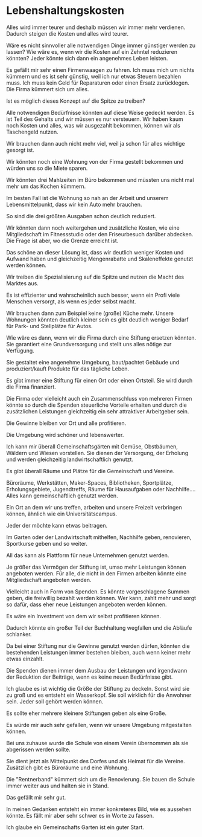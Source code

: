# Lebenshaltungskosten

Alles wird immer teurer und deshalb müssen wir immer mehr verdienen. Dadurch steigen die Kosten und alles wird teurer.

Wäre es nicht sinnvoller alle notwendigen Dinge immer günstiger werden zu lassen? Wie wäre es, wenn wir die Kosten auf ein Zehntel reduzieren könnten? Jeder könnte sich dann ein angenehmes Leben leisten.

Es gefällt mir sehr einen Firmenwaagen zu fahren. Ich muss mich um nichts kümmern und es ist sehr günstig, weil ich nur etwas Steuern bezahlen muss. Ich muss kein Geld für Reparaturen oder einen Ersatz zurücklegen. Die Firma kümmert sich um alles.

Ist es möglich dieses Konzept auf die Spitze zu treiben?

Alle notwendigen Bedürfnisse könnten auf diese Weise gedeckt werden. Es ist Teil des Gehalts und wir müssen es nur versteuern. Wir haben kaum noch Kosten und alles, was wir ausgezahlt bekommen, können wir als Taschengeld nutzen.

Wir brauchen dann auch nicht mehr viel, weil ja schon für alles wichtige gesorgt ist.

Wir könnten noch eine Wohnung von der Firma gestellt bekommen und würden uns so die Miete sparen.

Wir könnten drei Mahlzeiten im Büro bekommen und müssten uns nicht mal mehr um das Kochen kümmern.

Im besten Fall ist die Wohnung so nah an der Arbeit und unserem Lebensmittelpunkt, dass wir kein Auto mehr brauchen.

So sind die drei größten Ausgaben schon deutlich reduziert.

Wir könnten dann noch weitergehen und zusätzliche Kosten, wie eine Mitgliedschaft im Fitnessstudio oder den Friseurbesuch darüber abdecken. Die Frage ist aber, wo die Grenze erreicht ist.

Das schöne an dieser Lösung ist, dass wir deutlich weniger Kosten und Aufwand haben und gleichzeitig Mengenrabatte und Skaleneffekte genutzt werden können. 

Wir treiben die Spezialisierung auf die Spitze und nutzen die Macht des Marktes aus.

Es ist effizienter und wahrscheinlich auch besser, wenn ein Profi viele Menschen versorgt, als wenn es jeder selbst macht.

Wir brauchen dann zum Beispiel keine (große) Küche mehr. Unsere Wohnungen könnten deutlich kleiner sein es gibt deutlich weniger Bedarf für Park- und Stellplätze für Autos.

Wie wäre es dann, wenn wir die Firma durch eine Stiftung ersetzen könnten. Sie garantiert eine Grundversorgung und stellt uns alles nötige zur Verfügung.

Sie gestaltet eine angenehme Umgebung, baut/pachtet Gebäude und produziert/kauft Produkte für das tägliche Leben.

Es gibt immer eine Stiftung für einen Ort oder einen Ortsteil. Sie wird durch die Firma finanziert. 

Die Firma oder vielleicht auch ein Zusammenschluss von mehreren Firmen könnte so durch die Spenden steuerliche Vorteile erhalten und durch die zusätzlichen Leistungen gleichzeitig ein sehr attraktiver Arbeitgeber sein.

Die Gewinne bleiben vor Ort und alle profitieren.

Die Umgebung wird schöner und lebenswerter.

Ich kann mir überall Gemeinschaftsgärten mit Gemüse, Obstbäumen, Wäldern und Wiesen vorstellen. Sie dienen der Versorgung, der Erholung und werden gleichzeitig landwirtschaftlich genutzt.

Es gibt überall Räume und Plätze für die Gemeinschaft und Vereine. 

Büroräume, Werkstätten, Maker-Spaces, Bibliotheken, Sportplätze, Erholungsgebiete, Jugendtreffs, Räume für Hausaufgaben oder Nachhilfe…. Alles kann gemeinschaftlich genutzt werden.

Ein Ort an dem wir uns treffen, arbeiten und unsere Freizeit verbringen können, ähnlich wie ein Universitätscampus.

Jeder der möchte kann etwas beitragen.

Im Garten oder der Landwirtschaft mithelfen, Nachhilfe geben, renovieren, Sportkurse geben und so weiter.

All das kann als Plattform für neue Unternehmen genutzt werden.

Je größer das Vermögen der Stiftung ist, umso mehr Leistungen können angeboten werden. Für alle, die nicht in den Firmen arbeiten könnte eine Mitgliedschaft angeboten werden.

Vielleicht auch in Form von Spenden. Es könnte vorgeschlagene Summen geben, die freiwillig bezahlt werden können. Wer kann, zahlt mehr und sorgt so dafür, dass eher neue Leistungen angeboten werden können.

Es wäre ein Investment von dem wir selbst profitieren können.

Dadurch könnte ein großer Teil der Buchhaltung wegfallen und die Abläufe schlanker. 

Da bei einer Stiftung nur die Gewinne genutzt werden dürfen, könnten die bestehenden Leistungen immer bestehen bleiben, auch wenn keiner mehr etwas einzahlt.

Die Spenden dienen immer dem Ausbau der Leistungen und irgendwann der Reduktion der Beiträge, wenn es keine neuen Bedürfnisse gibt.

Ich glaube es ist wichtig die Größe der Stiftung zu deckeln. Sonst wird sie zu groß und es entsteht ein Wasserkopf. Sie soll wirklich für die Anwohner sein. Jeder soll gehört werden können.

Es sollte eher mehrere kleinere Stiftungen geben als eine Große.

Es würde mir auch sehr gefallen, wenn wir unsere Umgebung mitgestalten können.

Bei uns zuhause wurde die Schule von einem Verein übernommen als sie abgerissen werden sollte.

Sie dient jetzt als Mittelpunkt des Dorfes und als Heimat für die Vereine. Zusätzlich gibt es Büroräume und eine Wohnung.

Die "Rentnerband" kümmert sich um die Renovierung. Sie bauen die Schule immer weiter aus und halten sie in Stand.

Das gefällt mir sehr gut.

In meinen Gedanken entsteht ein immer konkreteres Bild, wie es aussehen könnte. Es fällt mir aber sehr schwer es in Worte zu fassen.

Ich glaube ein Gemeinschafts Garten ist ein guter Start.